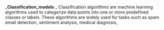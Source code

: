 _**Classification_models**
_
Classification algorithms are machine learning algorithms used to categorize data points into one or more predefined classes or labels. These algorithms are widely used for tasks such as spam email detection, sentiment analysis, medical diagnosis,
